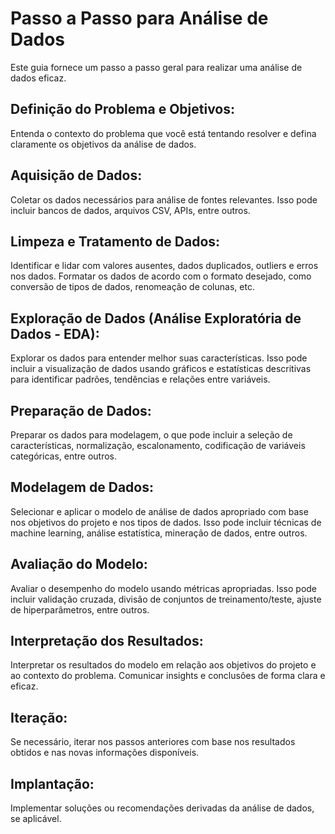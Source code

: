# Passo a Passo para Análise de Dados

Este guia fornece um passo a passo geral para realizar uma análise de dados eficaz.

## Definição do Problema e Objetivos:

Entenda o contexto do problema que você está tentando resolver e defina claramente os objetivos da análise de dados.

## Aquisição de Dados:

Coletar os dados necessários para análise de fontes relevantes. Isso pode incluir bancos de dados, arquivos CSV, APIs, entre outros.

## Limpeza e Tratamento de Dados:

Identificar e lidar com valores ausentes, dados duplicados, outliers e erros nos dados. Formatar os dados de acordo com o formato desejado, como conversão de tipos de dados, renomeação de colunas, etc.

## Exploração de Dados (Análise Exploratória de Dados - EDA):

Explorar os dados para entender melhor suas características. Isso pode incluir a visualização de dados usando gráficos e estatísticas descritivas para identificar padrões, tendências e relações entre variáveis.

## Preparação de Dados:

Preparar os dados para modelagem, o que pode incluir a seleção de características, normalização, escalonamento, codificação de variáveis categóricas, entre outros.

## Modelagem de Dados:

Selecionar e aplicar o modelo de análise de dados apropriado com base nos objetivos do projeto e nos tipos de dados. Isso pode incluir técnicas de machine learning, análise estatística, mineração de dados, entre outros.

## Avaliação do Modelo:

Avaliar o desempenho do modelo usando métricas apropriadas. Isso pode incluir validação cruzada, divisão de conjuntos de treinamento/teste, ajuste de hiperparâmetros, entre outros.

## Interpretação dos Resultados:

Interpretar os resultados do modelo em relação aos objetivos do projeto e ao contexto do problema. Comunicar insights e conclusões de forma clara e eficaz.

## Iteração:

Se necessário, iterar nos passos anteriores com base nos resultados obtidos e nas novas informações disponíveis.

## Implantação:

Implementar soluções ou recomendações derivadas da análise de dados, se aplicável.
